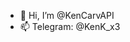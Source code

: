 - 👋 Hi, I’m @KenCarvAPI
- 📫 Telegram: @KenK_x3
<!---
KenCarvAPI/KenCarvAPI is a ✨ special ✨ repository because its `README.md` (this file) appears on your GitHub profile.
You can click the Preview link to take a look at your changes.
--->
